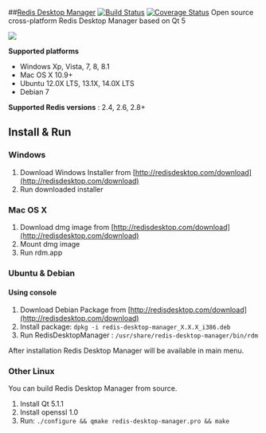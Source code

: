 ##[Redis Desktop Manager](http://redisdesktop.com "Redis Desktop Manager Offical Site") [![Build Status](https://travis-ci.org/uglide/RedisDesktopManager.png?branch=master)](https://travis-ci.org/uglide/RedisDesktopManager) [![Coverage Status](https://coveralls.io/repos/uglide/RedisDesktopManager/badge.png?branch=master)](https://coveralls.io/r/uglide/RedisDesktopManager?branch=master)
Open source cross-platform Redis Desktop Manager based on Qt 5

![](http://redisdesktop.com/img/features/all.png)

**Supported platforms**

- Windows Xp, Vista, 7, 8, 8.1
- Mac OS X 10.9+
- Ubuntu 12.0X LTS, 13.1X, 14.0X LTS
- Debian 7

**Supported Redis versions** : 2.4, 2.6, 2.8+

## Install & Run ##

### Windows ###

1. Download Windows Installer from [http://redisdesktop.com/download](http://redisdesktop.com/download)
2. Run downloaded installer

### Mac OS X ###
1. Download dmg image from [http://redisdesktop.com/download](http://redisdesktop.com/download)
2. Mount dmg image
3. Run rdm.app

### Ubuntu & Debian ###

#### Using console ####

1. Download Debian Package from  [http://redisdesktop.com/download](http://redisdesktop.com/download)
2. Install package:
    `dpkg -i redis-desktop-manager_X.X.X_i386.deb`
3. Run RedisDesktopManager :
	`/usr/share/redis-desktop-manager/bin/rdm`

After installation Redis Desktop Manager will be available in main menu.

### Other Linux ###
You can build Redis Desktop Manager from source.

1. Install Qt 5.1.1
2. Install openssl 1.0
2. Run:
	`./configure && qmake redis-desktop-manager.pro && make`



